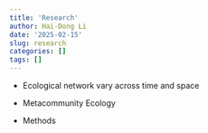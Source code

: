 ```yaml
---
title: 'Research'
author: Hai-Dong Li
date: '2025-02-15'
slug: research
categories: []
tags: []
---
```


- Ecological network vary across time and space

- Metacommunity Ecology

- Methods